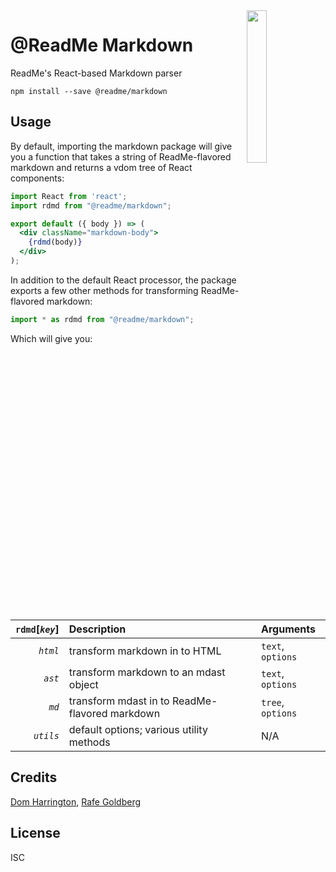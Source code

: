 <img align=right width=25% src=http://owlbert.io/images/owlberts-png/Reading.psd.png>

@ReadMe Markdown
===

ReadMe's React-based Markdown parser

```
npm install --save @readme/markdown
```

## Usage

By default, importing the markdown package will give you a function that takes a string of ReadMe-flavored markdown and returns a vdom tree of React components:

```jsx
import React from 'react';
import rdmd from "@readme/markdown";

export default ({ body }) => (
  <div className="markdown-body">
    {rdmd(body)}
  </div>
);
```

In addition to the default React processor, the package exports a few other methods for transforming ReadMe-flavored markdown:

```jsx
import * as rdmd from "@readme/markdown";
```

Which will give you:

| `rdmd`[*`key`*] | Description                                    | Arguments        |
| ---------------:|:---------------------------------------------- |:---------------- |
| *`html`*        | transform markdown in to HTML                  | `text`, `options`|
| *`ast`*         | transform markdown to an mdast object          | `text`, `options`|
| *`md`*          | transform mdast in to ReadMe-flavored markdown | `tree`, `options`|
| *`utils`*       | default options; various utility methods       | N/A              |

## Credits
[Dom Harrington](https://github.com/domharrington/), [Rafe Goldberg](https://github.com/rafegoldberg)

## License

ISC
